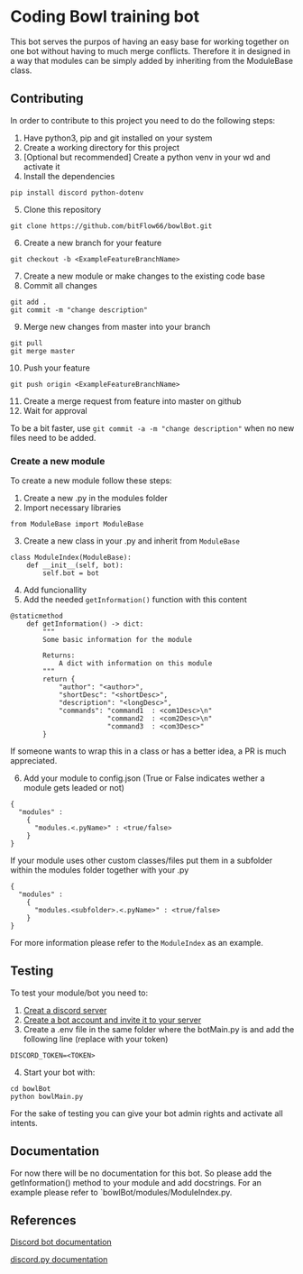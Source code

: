 # Coding Bowl training bot

This bot serves the purpos of having an easy base for working together on one bot without having to much merge conflicts. Therefore it in designed in a way that modules can be simply added by inheriting from the ModuleBase class.


## Contributing

In order to contribute to this project you need to do the following steps:

1. Have python3, pip and git installed on your system
2. Create a working directory for this project
3. [Optional but recommended] Create a python venv in your wd and activate it
4. Install the dependencies
```
pip install discord python-dotenv
```
5. Clone this repository
```
git clone https://github.com/bitFlow66/bowlBot.git
```
6. Create a new branch for your feature
```
git checkout -b <ExampleFeatureBranchName>
```
7. Create a new module or make changes to the existing code base
8. Commit all changes
 ```
git add .
git commit -m "change description"
 ```
9. Merge new changes from master into your branch
```
git pull
git merge master
```
10. Push your feature
```
git push origin <ExampleFeatureBranchName>
```
11. Create a merge request from feature into master on github
12. Wait for approval

To be a bit faster, use `git commit -a -m "change description"` when no new files need to be added.

### Create a new module
To create a new module follow these steps:

1. Create a new .py in the modules folder
2. Import necessary libraries
```
from ModuleBase import ModuleBase
```
3. Create a new class in your .py and inherit from `ModuleBase`
```
class ModuleIndex(ModuleBase):
    def __init__(self, bot):
        self.bot = bot
```
4. Add funcionallity
5. Add the needed `getInformation()` function with this content
```
@staticmethod
    def getInformation() -> dict:
        """
        Some basic information for the module

        Returns:
            A dict with information on this module
        """
        return {
            "author": "<author>",
            "shortDesc": "<shortDesc>",
            "description": "<longDesc>",
            "commands": "command1  : <com1Desc>\n"
                        "command2  : <com2Desc>\n"
                        "command3  : <com3Desc>"
        }

```
If someone wants to wrap this in a class or has a better idea, a PR is much appreciated.

6. Add your module to config.json (True or False indicates wether a module gets leaded or not)
```
{
  "modules" :
    {
      "modules.<.pyName>" : <true/false>
    }
}
```

If your module uses other custom classes/files put them in a subfolder within the modules folder together with your .py
```
{
  "modules" :
    {
      "modules.<subfolder>.<.pyName>" : <true/false>
    }
}
```

For more information please refer to the `ModuleIndex` as an example.
## Testing

To test your module/bot you need to:

1. [Creat a discord server](https://support.discord.com/hc/en-us/articles/204849977-How-do-I-create-a-server-)
2. [Create a bot account and invite it to your server](https://discordpy.readthedocs.io/en/stable/discord.html)
3. Create a .env file in the same folder where the botMain.py is and add the following line (replace <TOKEN> with your token)
```
DISCORD_TOKEN=<TOKEN>
```
4. Start your bot with:
```
cd bowlBot
python bowlMain.py
```

For the sake of testing you can give your bot admin rights and activate all intents.
## Documentation

For now there will be no documentation for this bot. So please add the getInformation() method to your module and add docstrings.
For an example please refer to `bowlBot/modules/ModuleIndex.py.


## References

[Discord bot documentation](https://discord.com/developers/docs/intro)

[discord.py documentation](https://discordpy.readthedocs.io/en/stable/index.html#)
